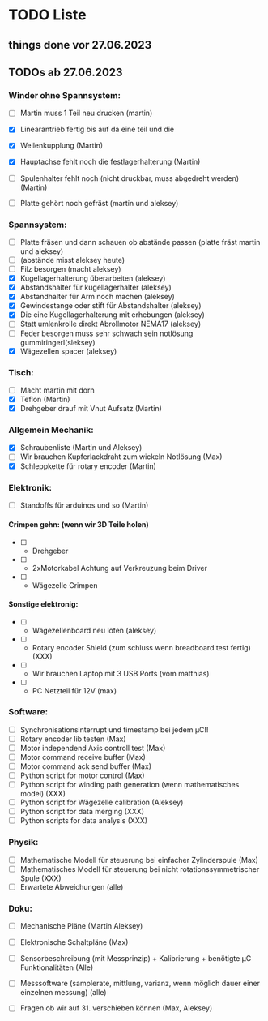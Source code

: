 

# TODO Liste
## things done vor 27.06.2023

## TODOs ab 27.06.2023
### Winder ohne Spannsystem:
- [ ] Martin muss 1 Teil neu drucken (martin)

- [x] Linearantrieb fertig bis auf da eine teil und die 
- [x] Wellenkupplung (Martin)

- [x] Hauptachse fehlt noch die festlagerhalterung (Martin)
- [ ] Spulenhalter fehlt noch (nicht druckbar, muss abgedreht werden) (Martin)
- [ ] Platte gehört noch gefräst (martin und aleksey)

### Spannsystem:
- [ ] Platte fräsen und dann schauen ob abstände passen (platte fräst martin und aleksey)
- [ ] (abstände misst aleksey heute)
- [ ] Filz besorgen (macht aleksey)
- [x] Kugellagerhalterung überarbeiten (aleksey)
- [x] Abstandshalter für kugellagerhalter (aleksey)
- [x]  Abstandhalter für Arm noch machen (aleksey)
- [x] Gewindestange oder stift für Abstandshalter (aleksey)
- [x] Die eine Kugellagerhalterung mit erhebungen (aleksey)
- [ ] Statt umlenkrolle direkt Abrollmotor NEMA17 (aleksey)
- [ ] Feder besorgen muss sehr schwach sein notlösung gummiringerl(sleksey)
- [x] Wägezellen spacer (aleksey)

### Tisch:
- [ ] Macht martin mit dorn
- [x] Teflon (Martin)
- [x] Drehgeber drauf mit Vnut Aufsatz (Martin)

### Allgemein Mechanik:
- [x] Schraubenliste (Martin und Aleksey)
- [ ] Wir brauchen Kupferlackdraht zum wickeln Notlösung (Max)
- [x] Schleppkette für rotary encoder (Martin)

### Elektronik:
- [ ] Standoffs für arduinos und so (Martin)
#### Crimpen gehn: (wenn wir 3D Teile holen)
- [ ]  -  Drehgeber
- [ ]  -  2xMotorkabel Achtung auf Verkreuzung beim Driver
- [ ]  -  Wägezelle Crimpen
#### Sonstige elektronig:
- [ ]  -  Wägezellenboard neu löten (aleksey)
- [ ]  -  Rotary encoder Shield (zum schluss wenn breadboard test fertig) (XXX)
- [ ]  -  Wir brauchen Laptop mit 3 USB Ports (vom matthias)
- [ ]  -  PC Netzteil für 12V (max)

### Software:
- [ ] Synchronisationsinterrupt und timestamp bei jedem µC!!
- [ ] Rotary encoder lib testen (Max)
- [ ] Motor independend Axis controll test (Max)
- [ ] Motor command receive buffer (Max)
- [ ] Motor command ack send buffer (Max)
- [ ] Python script for motor control (Max)
- [ ] Python script for winding path generation (wenn mathematisches model) (XXX)
- [ ] Python script for Wägezelle calibration (Aleksey)
- [ ] Python script for data merging (XXX)
- [ ] Python scripts for data analysis (XXX)

### Physik:
- [ ] Mathematische Modell für steuerung bei einfacher Zylinderspule (Max)
- [ ] Mathematisches Modell für steuerung bei nicht rotationssymmetrischer Spule (XXX)
- [ ] Erwartete Abweichungen (alle)

### Doku:
- [ ] Mechanische Pläne (Martin Aleksey)
- [ ] Elektronische Schaltpläne (Max)
- [ ] Sensorbeschreibung (mit Messprinzip) + Kalibrierung + benötigte µC Funktionalitäten (Alle)
- [ ] Messsoftware (samplerate, mittlung, varianz, wenn möglich dauer einer einzelnen messung) (alle)




- [ ] Fragen ob wir auf 31. verschieben können (Max, Aleksey)

